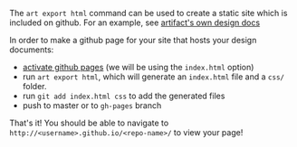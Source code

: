 The `art export html` command can be used to create a static site which
is included on github. For an example, see
[artifact's own design docs](http://vitiral.github.io/artifact/#artifacts/REQ-1)

In order to make a github page for your site that hosts your design documents:
- [activate github pages](https://pages.github.com/) (we will be using the
    `index.html` option)
- run `art export html`, which will generate an `index.html` file and a
    `css/` folder.
- run `git add index.html css` to add the generated files
- push to master or to `gh-pages` branch

That's it! You should be able to navigate to
`http://<username>.github.io/<repo-name>/` to view your page!

